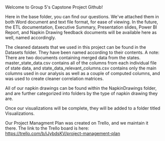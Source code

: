 Welcome to Group 5's Capstone Project Github!

Here in the base folder, you can find our questions. We've attached them in both Word document and text file format, for ease of viewing. In the future, the ETL documentation, Executive Summary, Presentation slides, Power BI Report, and Napkin Drawing feedback documents will be available here as well, named accordingly.

The cleaned datasets that we used in this project can be found in the Datasets folder. They have been named according to their contents. A note: There are two documents containing merged data from the states. master_state_data.csv contains all of the columns from each individual file of state data, and state_data_relevant_columns.csv contains only the main columns used in our analysis as well as a couple of computed columns, and was used to create cleaner correlation matrices. 

All of our napkin drawings can be found within the NapkinDrawings folder, and are further categorized into folders by the type of napkin drawing they are.

Once our visualizations will be complete, they will be added to a folder titled Visualizations.

Our Project Managment Plan was created on Trello, and we maintain it there. The link to the Trello board is here: https://trello.com/b/iJybdsKV/project-management-plan